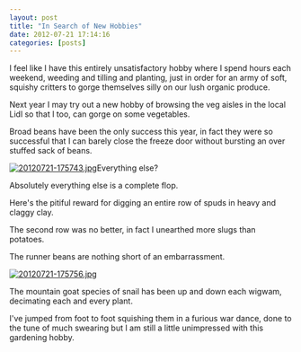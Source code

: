 ```yaml
---
layout: post
title: "In Search of New Hobbies"
date: 2012-07-21 17:14:16
categories: [posts]
---
```


I feel like I have this entirely unsatisfactory hobby where I spend hours each weekend, weeding and tilling and planting, just in order for an army of soft, squishy critters to gorge themselves silly on our lush organic produce.

Next year I may try out a new hobby of browsing the veg aisles in the local Lidl so that I too, can gorge on some vegetables.

Broad beans have been the only success this year, in fact they were so successful that I can barely close the freeze door without bursting an over stuffed sack of beans.

[![20120721-175743.jpg](http://www.earthwoman.co.uk/wp-content/uploads/2012/07/20120721-175743.jpg)](http://www.earthwoman.co.uk/wp-content/uploads/2012/07/20120721-175743.jpg)Everything else?

Absolutely everything else is a complete flop.

Here's the pitiful reward for digging an entire row of spuds in heavy and claggy clay.

The second row was no better, in fact I unearthed more slugs than potatoes.

The runner beans are nothing short of an embarrassment.

[![20120721-175756.jpg](http://www.earthwoman.co.uk/wp-content/uploads/2012/07/20120721-175756.jpg)](http://www.earthwoman.co.uk/wp-content/uploads/2012/07/20120721-175756.jpg)

The mountain goat species of snail has been up and down each wigwam, decimating each and every plant.

I've jumped from foot to foot squishing them in a furious war dance, done to the tune of much swearing but I am still a little unimpressed with this gardening hobby.
